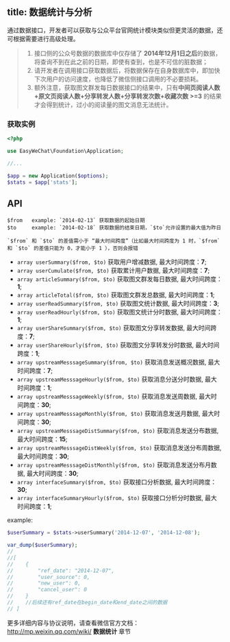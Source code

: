 title: 数据统计与分析
---

通过数据接口，开发者可以获取与公众平台官网统计模块类似但更灵活的数据，还可根据需要进行高级处理。

> 1. 接口侧的公众号数据的数据库中仅存储了 **2014年12月1日之后**的数据，将查询不到在此之前的日期，即使有查到，也是不可信的脏数据；
> 2. 请开发者在调用接口获取数据后，将数据保存在自身数据库中，即加快下次用户的访问速度，也降低了微信侧接口调用的不必要损耗。
> 3. 额外注意，获取图文群发每日数据接口的结果中，只有**中间页阅读人数+原文页阅读人数+分享转发人数+分享转发次数+收藏次数 >=3** 的结果才会得到统计，过小的阅读量的图文消息无法统计。

### 获取实例

```php
<?php

use EasyWeChat\Foundation\Application;

//...

$app = new Application($options);
$stats = $app['stats'];
```

## API

    $from   example: `2014-02-13` 获取数据的起始日期
    $to     example: `2014-02-18` 获取数据的结束日期，`$to`允许设置的最大值为昨日

    `$from` 和 `$to` 的差值需小于 “最大时间跨度”（比如最大时间跨度为 1 时，`$from` 和 `$to` 的差值只能为 0，才能小于 1 ），否则会报错

+ `array userSummary($from, $to)` 获取用户增减数据, 最大时间跨度：**7**;
+ `array userCumulate($from, $to)` 获取累计用户数据, 最大时间跨度：**7**;
+ `array articleSummary($from, $to)` 获取图文群发每日数据, 最大时间跨度：**1**;
+ `array articleTotal($from, $to)` 获取图文群发总数据, 最大时间跨度：**1**;
+ `array userReadSummary($from, $to)` 获取图文统计数据, 最大时间跨度：**3**;
+ `array userReadHourly($from, $to)` 获取图文统计分时数据, 最大时间跨度：**1**;
+ `array userShareSummary($from, $to)` 获取图文分享转发数据, 最大时间跨度：**7**;
+ `array userShareHourly($from, $to)` 获取图文分享转发分时数据, 最大时间跨度：**1**;
+ `array upstreamMesssageSummary($from, $to)` 获取消息发送概况数据, 最大时间跨度：**7**;
+ `array upstreamMesssageHourly($from, $to)` 获取消息分送分时数据, 最大时间跨度：**1**;
+ `array upstreamMesssageWeekly($from, $to)` 获取消息发送周数据, 最大时间跨度：**30**;
+ `array upstreamMesssageMonthly($from, $to)` 获取消息发送月数据, 最大时间跨度：**30**;
+ `array upstreamMesssageDistSummary($from, $to)` 获取消息发送分布数据, 最大时间跨度：**15**;
+ `array upstreamMesssageDistWeekly($from, $to)` 获取消息发送分布周数据, 最大时间跨度：**30**;
+ `array upstreamMesssageDistMonthly($from, $to)` 获取消息发送分布月数据, 最大时间跨度：**30**;
+ `array interfaceSummary($from, $to)` 获取接口分析数据, 最大时间跨度：**30**;
+ `array interfaceSummaryHourly($from, $to)` 获取接口分析分时数据, 最大时间跨度：**1**;

example:

```php
$userSummary = $stats->userSummary('2014-12-07', '2014-12-08');

var_dump($userSummary);
//
//[
//    {
//        "ref_date": "2014-12-07",
//        "user_source": 0,
//        "new_user": 0,
//        "cancel_user": 0
//    }
//    //后续还有ref_date在begin_date和end_date之间的数据
// ]

```

更多详细内容与协议说明，请查看微信官方文档：http://mp.weixin.qq.com/wiki/ **数据统计** 章节